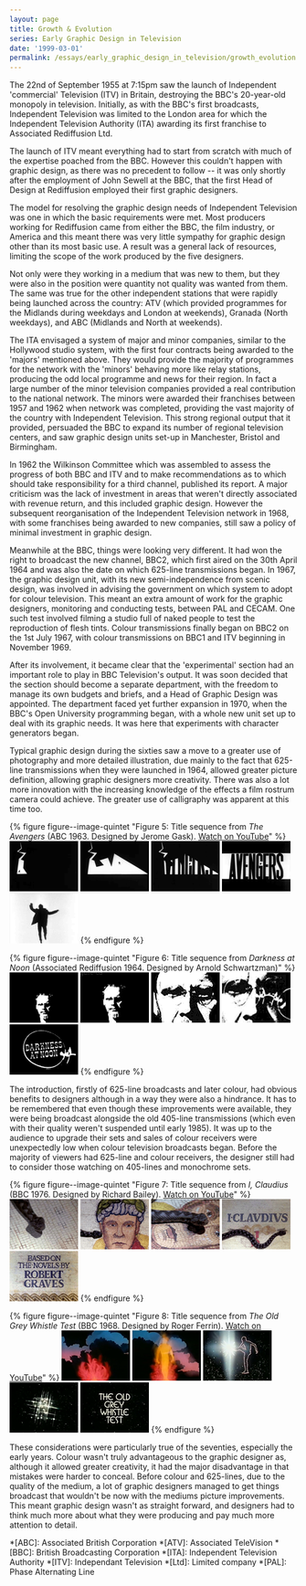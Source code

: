 ```yaml
---
layout: page
title: Growth & Evolution
series: Early Graphic Design in Television
date: '1999-03-01'
permalink: /essays/early_graphic_design_in_television/growth_evolution.html
---
```

The 22nd of September 1955 at 7:15pm saw the launch of Independent 'commercial' Television (ITV) in Britain, destroying the BBC's 20-year-old monopoly in television. Initially, as with the BBC's first broadcasts, Independent Television was limited to the London area for which the Independent Television Authority (ITA) awarding its first franchise to Associated Rediffusion Ltd.

The launch of ITV meant everything had to start from scratch with much of the expertise poached from the BBC. However this couldn't happen with graphic design, as there was no precedent to follow -- it was only shortly after the employment of John Sewell at the BBC, that the first Head of Design at Rediffusion employed their first graphic designers.

The model for resolving the graphic design needs of Independent Television was one in which the basic requirements were met. Most producers working for Rediffusion came from either the BBC, the film industry, or America and this meant there was very little sympathy for graphic design other than its most basic use. A result was a general lack of resources, limiting the scope of the work produced by the five designers.

Not only were they working in a medium that was new to them, but they were also in the position were quantity not quality was wanted from them. The same was true for the other independent stations that were rapidly being launched across the country: ATV (which provided programmes for the Midlands during weekdays and London at weekends), Granada (North weekdays), and ABC (Midlands and North at weekends).

The ITA envisaged a system of major and minor companies, similar to the Hollywood studio system, with the first four contracts being awarded to the 'majors' mentioned above. They would provide the majority of programmes for the network with the 'minors' behaving more like relay stations, producing the odd local programme and news for their region. In fact a large number of the minor television companies provided a real contribution to the national network. The minors were awarded their franchises between 1957 and 1962 when network was completed, providing the vast majority of the country with Independent Television. This strong regional output that it provided, persuaded the BBC to expand its number of regional television centers, and saw graphic design units set-up in Manchester, Bristol and Birmingham.

In 1962 the Wilkinson Committee which was assembled to assess the progress of both BBC and ITV and to make recommendations as to which should take responsibility for a third channel, published its report. A major criticism was the lack of investment in areas that weren't directly associated with revenue return, and this included graphic design. However the subsequent reorganisation of the Independent Television network in 1968, with some franchises being awarded to new companies, still saw a policy of minimal investment in graphic design.

Meanwhile at the BBC, things were looking very different. It had won the right to broadcast the new channel, BBC2, which first aired on the 30th April 1964 and was also the date on which 625-line transmissions began. In 1967, the graphic design unit, with its new semi-independence from scenic design, was involved in advising the government on which system to adopt for colour television. This meant an extra amount of work for the graphic designers, monitoring and conducting tests, between PAL and CECAM. One such test involved filming a studio full of naked people to test the reproduction of flesh tints. Colour transmissions finally began on BBC2 on the 1st July 1967, with colour transmissions on BBC1 and ITV beginning in November 1969.

After its involvement, it became clear that the 'experimental' section had an important role to play in BBC Television's output. It was soon decided that the section should become a separate department, with the freedom to manage its own budgets and briefs, and a Head of Graphic Design was appointed. The department faced yet further expansion in 1970, when the BBC's Open University programming began, with a whole new unit set up to deal with its graphic needs. It was here that experiments with character generators began.

Typical graphic design during the sixties saw a move to a greater use of photography and more detailed illustration, due mainly to the fact that 625-line transmissions when they were launched in 1964, allowed greater picture definition, allowing graphic designers more creativity. There was also a lot more innovation with the increasing knowledge of the effects a film rostrum camera could achieve. The greater use of calligraphy was apparent at this time too.

{% figure figure--image-quintet "Figure 5: Title sequence from <cite>The Avengers</cite> (ABC 1963. Designed by Jerome Gask). [Watch on YouTube](https://www.youtube.com/watch?v=aDy_-dvMCNs)" %}
![Still from 'The Avengers' opening sequence](/assets/images/essays/early_graphic_design_in_television/figure-5a.png)
![Still from 'The Avengers' opening sequence](/assets/images/essays/early_graphic_design_in_television/figure-5b.png)
![Still from 'The Avengers' opening sequence](/assets/images/essays/early_graphic_design_in_television/figure-5c.png)
![Still from 'The Avengers' opening sequence](/assets/images/essays/early_graphic_design_in_television/figure-5d.png)
![Still from 'The Avengers' opening sequence](/assets/images/essays/early_graphic_design_in_television/figure-5e.png)
{% endfigure %}

{% figure figure--image-quintet "Figure 6: Title sequence from <cite>Darkness at Noon</cite> (Associated Rediffusion 1964. Designed by Arnold Schwartzman)" %}
![Still from 'Darkness at Noon' opening sequence](/assets/images/essays/early_graphic_design_in_television/figure-6a.png)
![Still from 'Darkness at Noon' opening sequence](/assets/images/essays/early_graphic_design_in_television/figure-6b.png)
![Still from 'Darkness at Noon' opening sequence](/assets/images/essays/early_graphic_design_in_television/figure-6c.png)
![Still from 'Darkness at Noon' opening sequence](/assets/images/essays/early_graphic_design_in_television/figure-6d.png)
![Still from 'Darkness at Noon' opening sequence](/assets/images/essays/early_graphic_design_in_television/figure-6e.png)
{% endfigure %}

The introduction, firstly of 625-line broadcasts and later colour, had obvious benefits to designers although in a way they were also a hindrance. It has to be remembered that even though these improvements were available, they were being broadcast alongside the old 405-line transmissions (which even with their quality weren't suspended until early 1985). It was up to the audience to upgrade their sets and sales of colour receivers were unexpectedly low when colour television broadcasts began. Before the majority of viewers had 625-line and colour receivers, the designer still had to consider those watching on 405-lines and monochrome sets.

{% figure figure--image-quintet "Figure 7: Title sequence from <cite>I, Claudius</cite> (BBC 1976. Designed by Richard Bailey). [Watch on YouTube](https://www.youtube.com/watch?v=pKwaCTfa1EE)" %}
![Still from 'I, Claudius' opening sequence](/assets/images/essays/early_graphic_design_in_television/figure-7a.png)
![Still from 'I, Claudius' opening sequence](/assets/images/essays/early_graphic_design_in_television/figure-7b.png)
![Still from 'I, Claudius' opening sequence](/assets/images/essays/early_graphic_design_in_television/figure-7c.png)
![Still from 'I, Claudius' opening sequence](/assets/images/essays/early_graphic_design_in_television/figure-7d.png)
![Still from 'I, Claudius' opening sequence](/assets/images/essays/early_graphic_design_in_television/figure-7e.png)
{% endfigure %}

{% figure figure--image-quintet "Figure 8: Title sequence from <cite>The Old Grey Whistle Test</cite> (BBC 1968. Designed by Roger Ferrin). [Watch on YouTube](https://www.youtube.com/watch?v=KNNAfzKwRn4)" %}
![Still from 'The Old Grey Whistle Test' opening sequence](/assets/images/essays/early_graphic_design_in_television/figure-8a.png)
![Still from 'The Old Grey Whistle Test' opening sequence](/assets/images/essays/early_graphic_design_in_television/figure-8b.png)
![Still from 'The Old Grey Whistle Test' opening sequence](/assets/images/essays/early_graphic_design_in_television/figure-8c.png)
![Still from 'The Old Grey Whistle Test' opening sequence](/assets/images/essays/early_graphic_design_in_television/figure-8d.png)
![Still from 'The Old Grey Whistle Test' opening sequence](/assets/images/essays/early_graphic_design_in_television/figure-8e.png)
{% endfigure %}

These considerations were particularly true of the seventies, especially the early years. Colour wasn't truly advantageous to the graphic designer as, although it allowed greater creativity, it had the major disadvantage in that mistakes were harder to conceal. Before colour and 625-lines, due to the quality of the medium, a lot of graphic designers managed to get things broadcast that wouldn't be now with the mediums picture improvements. This meant graphic design wasn't as straight forward, and designers had to think much more about what they were producing and pay much more attention to detail.

*[ABC]: Associated British Corporation
*[ATV]: Associated TeleVision
*[BBC]: British Broadcasting Corporation
*[ITA]: Independent Television Authority
*[ITV]: Independant Television
*[Ltd]: Limited company
*[PAL]: Phase Alternating Line
